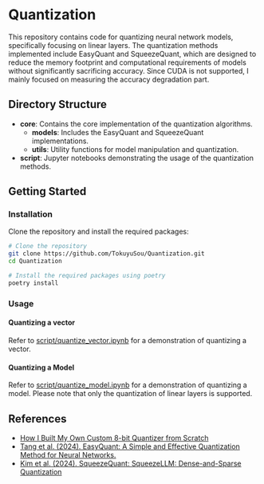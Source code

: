 # Quantization

This repository contains code for quantizing neural network models, specifically focusing on linear layers. The quantization methods implemented include EasyQuant and SqueezeQuant, which are designed to reduce the memory footprint and computational requirements of models without significantly sacrificing accuracy. Since CUDA is not supported, I mainly focused on measuring the accuracy degradation part.

## Directory Structure

- **core**: Contains the core implementation of the quantization algorithms.
  - **models**: Includes the EasyQuant and SqueezeQuant implementations.
  - **utils**: Utility functions for model manipulation and quantization.
- **script**: Jupyter notebooks demonstrating the usage of the quantization methods.

## Getting Started

### Installation

Clone the repository and install the required packages:

```bash
# Clone the repository
git clone https://github.com/TokuyuSou/Quantization.git
cd Quantization

# Install the required packages using poetry
poetry install
```

### Usage

#### Quantizing a vector

Refer to [script/quantize_vector.ipynb](/script/quantize_vector.ipynb) for a demonstration of quantizing a vector.

#### Quantizing a Model

Refer to [script/quantize_model.ipynb](/script/quantize_simple_model.ipynb) for a demonstration of quantizing a model. Please note that only the quantization of linear layers is supported.

## References

- [How I Built My Own Custom 8-bit Quantizer from Scratch](https://pub.towardsai.net/how-i-built-my-own-custom-8-bit-quantizer-from-scratch-a-step-by-step-guide-using-pytorch-a913cd12e85d)
- [Tang et al. (2024). EasyQuant: A Simple and Effective Quantization Method for Neural Networks.](https://arxiv.org/abs/2403.02775)
- [Kim et al. (2024). SqueezeQuant: SqueezeLLM: Dense-and-Sparse Quantization](https://arxiv.org/abs/2306.07629)
